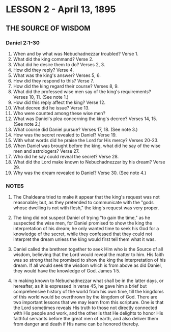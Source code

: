 # LESSON 2 - April 13, 1895

## THE SOURCE OF WISDOM

### Daniel 2:1-30

1. When and by what was Nebuchadnezzar troubled? Verse 1.
2. What did the king command? Verse 2.
3. What did he desire them to do? Verses 2, 3.
4. How did they reply? Verse 4.
5. What was the king's answer? Verses 5, 6.
6. How did they respond to this? Verse 7.
7. How did the king regard their course? Verses 8, 9.
8. What did the professed wise men say of the king's requirements? Verses 10, 11. (See note 1.)
9. How did this reply affect the king? Verse 12.
10. What decree did he issue? Verse 13.
11. Who were counted among these wise men?
12. What was Daniel's plea concerning the king's decree? Verses 14, 15. (See note 2.)
13. What course did Daniel pursue? Verses 17, 18. (See note 3.)
14. How was the secret revealed to Daniel? Verse 19.
15. With what words did he praise the Lord for His mercy? Verses 20-23.
16. When Daniel was brought before the king, what did he say of the wise men and astrologers? Verse 27.
17. Who did he say could reveal the secret? Verse 28.
18. What did the Lord make known to Nebuchadnezzar by his dream? Verse 29.
19. Why was the dream revealed to Daniel? Verse 30. (See note 4.)

### NOTES

1. The Chaldeans tried to make it appear that the king's request was not reasonable; but, as they pretended to communicate with the "gods whose dwelling is not with flesh," the king's request was very proper.

2. The king did not suspect Daniel of trying "to gain the time," as he suspected the wise men, for Daniel promised to show the king the interpretation of his dream; he only wanted time to seek his God for a knowledge of the secret, while they confessed that they could not interpret the dream unless the king would first tell them what it was.

3. Daniel called the brethren together to seek Him who is the Source of all wisdom, believing that the Lord would reveal the matter to him. His faith was so strong that he promised to show the king the interpretation of his dream. If all would seek the wisdom which is from above as did Daniel, they would have the knowledge of God. James 1:5.

4. In making known to Nebuchadnezzar what shall be in the latter days, or hereafter, as it is expressed in verse 45, he gave him a brief but comprehensive history of the world from his own time, till the kingdoms of this world would be overthrown by the kingdom of God. There are two important lessons that we may learn from this scripture. One is that the Lord sometimes reveals His truth to those not directly connected with His people and work, and the other is that He delights to honor His faithful servants before the great men of earth, and also deliver them from danger and death if His name can be honored thereby.